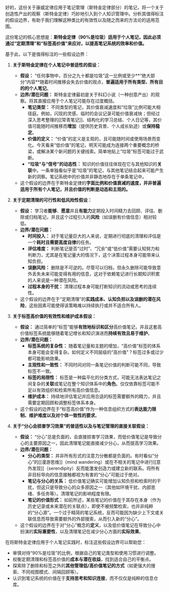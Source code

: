 好的，这份关于康威定律应用于笔记管理（斯特金定律部分）的笔记，将一个关于创造性产出的观察（斯特金定律）巧妙地引入到个人知识管理中。分析其值得标注的假设边界，有助于我们理解这种类比的有效性以及随之而来的方法论的适用范围。

这份笔记的核心思想是：**斯特金定律（90%是垃圾）适用于个人笔记，因此必须通过“定期清理”和“标签高价值”来应对，以提高笔记系统的效率和价值。**

基于此，以下是值得标注的一些假设边界：

1.  **关于斯特金定律在个人笔记中普适性的假设：**
    *   **假设：** “任何事物中，百分之九十都是垃圾”这一比例或至少**“绝大部分”内容**随着时间推移会失去价值的观点，**普遍适用于所有类型、所有目的的个人笔记**。
    *   **边界/潜在问题：** 斯特金定律最初是关于科幻小说（一种创意产出）的观察。将其直接应用于个人笔记可能存在过度概括。
        *   **笔记类型：** 不同类型的笔记，其价值衰减速度和“垃圾”比例可能大相径庭。例如，闪现的灵感、临时的会议记录可能价值衰减快；但经过深入思考整理的[[常青笔记]]、结构化的学习总结、个人日记等，其价值可能随时间推移而**增加**（提供历史背景、个人成长轨迹）或**保持稳定**。
        *   **价值的定义：** “价值”的定义是主观的，且可能随时间或使用场景而变化。今天看来“低价值”的笔记，明天可能成为连接两个重要概念的桥梁，或解决某个新问题的关键线索。简单地贴上“垃圾”标签可能过于武断。
        *   **“垃圾”与“信号”的动态性：** 知识的价值往往体现在它与其他知识的**关联**中。一条单独看似乎是“垃圾”的笔记，与其他笔记结合起来可能产生新的洞察。笔记系统中的价值并非静态地存在于单条笔记中。
    *   这个假设的边界在于斯特金定律的**字面比例和价值衰减的速度，并非普遍适用于所有个人笔记，并且价值的判断是动态和主观的。**

2.  **关于定期清理的可行性和低风险性假设：**
    *   **假设：** 学习者**能够**、**愿意**并且**有能力**定期投入时间精力去回顾、评估、删除或归档笔记，并且这个过程引入的**风险**（如误删有价值信息）相对较低。
    *   **边界/潜在问题：**
        *   **时间投入：** 对于笔记量巨大的人来说，定期进行彻底的清理和评估是一个**耗时且需要高度自律**的任务。
        *   **评估难度：** 判断笔记是否“过时”、“冗余”或“低价值”需要认知努力和判断力，尤其是在笔记量大的情况下，这个决策过程本身可能带来认知负担。
        *   **误删风险：** 删除是不可逆的。尽管可以归档，但永久删除可能导致意外丢失未来可能变得有用的信息，这对于依赖笔记进行长期知识积累的人来说是一种潜在风险。
        *   **过程本身的干扰：** 清理过程本身可能打断知识的流动或思考的连续性。
    *   这个假设的边界在于“定期清理”的**实践成本、认知负担以及误删的潜在风险**，这些因素可能使得该策略难以持续执行或并不适合所有人。

3.  **关于标签高价值的有效性和维护成本假设：**
    *   **假设：** 通过简单的“标签”能够**有效地标识和区分**高价值笔记，并且这套高价值标签系统能够随着笔记增长和知识演进而**持续有效且易于维护**。
    *   **边界/潜在问题：**
        *   **标签系统的复杂性：** 随着笔记量和主题的增加，“高价值”标签的体系本身可能会变得复杂。如何定义不同层级的“高价值”？标签过多或过少都可能影响效果。
        *   **主观性和一致性：** 不同时间对同一条笔记价值的判断可能不同，导致标签不一致。
        *   **标签的局限性：** 标签是一种扁平化的分类方式，可能无法表达笔记之间复杂的**关联**或笔记在整个知识体系中的**角色**。仅仅依靠标签可能不足以有效组织和检索所有高价值信息。
        *   **维护成本：** 持续地评估笔记并应用合适的标签需要额外的精力，并且需要定期回顾和调整标签体系本身。
    *   这个假设的边界在于“标签高价值”作为一种信息组织方式的**表达能力限制、维护难度以及对个体一致性的要求**。

4.  **关于“分心会损害学习效果”的普适性以及与笔记管理的直接关联假设：**
    *   **假设：** “分心”总是负面的，会直接损害学习效果，而低价值笔记是导致分心的主要原因之一，因此清理笔记能直接减少分心，从而提高学习效果。
    *   **边界/潜在问题：**
        *   **分心的类型：** 并非所有形式的注意力分散都是负面的。有时看似“分心”的[[漫游思维]]（mind wandering）或在不相关的笔记中进行[[意外发现]]（serendipity）反而能激发创造力或建立新的联系。将所有非目标导向的信息接触都视为有害的“分心”可能过于绝对。
        *   **笔记与分心的关系：** 低价值笔记确实可能增加认知负担和检索时的干扰，但这只是导致分心的众多原因之一（其他如环境干扰、内部思绪、多任务等）。清理笔记的影响程度有限。
        *   **笔记的价值形式：** 如前所述，某些笔记的价值在于其存在本身（作为历史记录或未来潜在的关联点），即使不被频繁检索，也并非纯粹的“分心源”。一个过于精简的笔记系统，反而可能因为缺少上下文或关联信息而导致需要额外的外部搜索，从而引入新的“分心”。
    *   这个假设的边界在于对“分心”概念的**定义**，以及低价值笔记在导致分心中扮演的**实际重要性**，以及清理笔记在减少分心方面的**实际效果**。

在将斯特金定律应用于个人笔记实践时，标注这些假设边界可以帮助您：
*   审慎对待“90%是垃圾”的比例，根据自己的笔记类型和使用习惯进行调整。
*   权衡定期清理和标签高价值的**成本与潜在收益**，找到适合自己的平衡点。
*   探索除了删除和标签之外的**其他管理低/高价值笔记的方式**（如更强大的搜索、不同视图模式、间隔回顾等）。
*   认识到笔记系统的价值在于**支持思考和知识连接**，而不仅仅是纯粹的信息仓库。